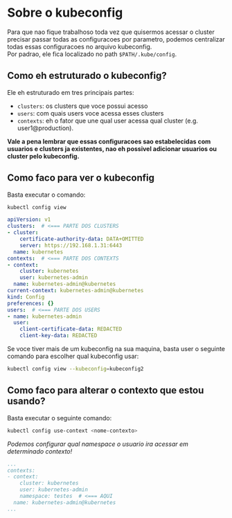# Sobre o kubeconfig
Para que nao fique trabalhoso toda vez que quisermos acessar o cluster precisar passar todas as configuracoes por parametro, podemos centralizar todas essas configuracoes no arquivo kubeconfig.  
Por padrao, ele fica localizado no path `$PATH/.kube/config`.  
  
## Como eh estruturado o kubeconfig?
Ele eh estruturado em tres principais partes:  
- `clusters`: os clusters que voce possui acesso
- `users`: com quais users voce acessa esses clusters 
- `contexts`: eh o fator que une qual user acessa qual cluster (e.g. user1@production).  
  
**Vale a pena lembrar que essas configuracoes sao estabelecidas com usuarios e clusters ja existentes, nao eh possivel adicionar usuarios ou cluster pelo kubeconfig.**  
  
## Como faco para ver o kubeconfig
Basta executar o comando:  
```sh
kubectl config view
```  
```yaml
apiVersion: v1
clusters:  # <=== PARTE DOS CLUSTERS
- cluster:
    certificate-authority-data: DATA+OMITTED
    server: https://192.168.1.31:6443
  name: kubernetes
contexts:  # <=== PARTE DOS CONTEXTS
- context:
    cluster: kubernetes
    user: kubernetes-admin
  name: kubernetes-admin@kubernetes
current-context: kubernetes-admin@kubernetes
kind: Config
preferences: {}
users:  # <=== PARTE DOS USERS
- name: kubernetes-admin
  user:
    client-certificate-data: REDACTED
    client-key-data: REDACTED
```  
Se voce tiver mais de um kubeconfig na sua maquina, basta user o seguinte comando para escolher qual kubeconfig usar:  
```sh
kubectl config view --kubeconfig=kubeconfig2
```  
  
## Como faco para alterar o contexto que estou usando?
Basta executar o seguinte comando:  
```sh
kubectl config use-context <nome-contexto>
```  
  
_Podemos configurar qual namespace o usuario ira acessar em determinado contexto!_  
```yaml
...
contexts:
- context:
    cluster: kubernetes
    user: kubernetes-admin
    namespace: testes  # <=== AQUI
  name: kubernetes-admin@kubernetes
...
```